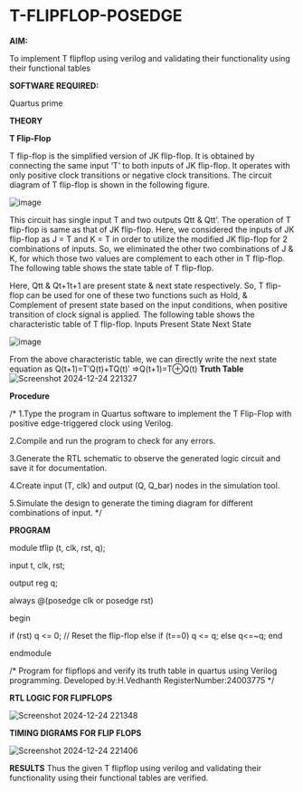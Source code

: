 # T-FLIPFLOP-POSEDGE

**AIM:**

To implement  T flipflop using verilog and validating their functionality using their functional tables

**SOFTWARE REQUIRED:**

Quartus prime

**THEORY**

**T Flip-Flop**

T flip-flop is the simplified version of JK flip-flop. It is obtained by connecting the same input ‘T’ to both inputs of JK flip-flop. It operates with only positive clock transitions or negative clock transitions. The circuit diagram of T flip-flop is shown in the following figure.

![image](https://github.com/naavaneetha/T-FLIPFLOP-POSEDGE/assets/154305477/458a68fe-2d08-4a9d-ac4f-7ae0480ce0bd)

 
This circuit has single input T and two outputs Qtt & Qtt’. The operation of T flip-flop is same as that of JK flip-flop. Here, we considered the inputs of JK flip-flop as J = T and K = T in order to utilize the modified JK flip-flop for 2 combinations of inputs. So, we eliminated the other two combinations of J & K, for which those two values are complement to each other in T flip-flop. The following table shows the state table of T flip-flop.

Here, Qtt & Qt+1t+1 are present state & next state respectively. So, T flip-flop can be used for one of these two functions such as Hold, & Complement of present state based on the input conditions, when positive transition of clock signal is applied. The following table shows the characteristic table of T flip-flop. Inputs Present State Next State

![image](https://github.com/naavaneetha/T-FLIPFLOP-POSEDGE/assets/154305477/cdd7fb32-539f-4b66-bb8d-f305a153c886)

 
From the above characteristic table, we can directly write the next state equation as Q(t+1)=T′Q(t)+TQ(t)′ ⇒Q(t+1)=T⊕Q(t)
**Truth Table**
![Screenshot 2024-12-24 221327](https://github.com/user-attachments/assets/12d87f2b-ce88-49dc-a6c8-6d17dd9ab297)

**Procedure**

/* 1.Type the program in Quartus software to implement the T Flip-Flop with positive edge-triggered clock using Verilog.

2.Compile and run the program to check for any errors.

3.Generate the RTL schematic to observe the generated logic circuit and save it for documentation.

4.Create input (T, clk) and output (Q, Q_bar) nodes in the simulation tool.

5.Simulate the design to generate the timing diagram for different combinations of input. */

**PROGRAM**

module tflip (t, clk, rst, q);

input t, clk, rst;

output reg q;

always @(posedge clk or posedge rst)

begin

if (rst)
  q <= 0; // Reset the flip-flop
else if (t==0)
  q <= q; 
 else
    q<=~q;
end

endmodule

/* Program for flipflops and verify its truth table in quartus using Verilog programming. Developed by:H.Vedhanth RegisterNumber:24003775
*/

**RTL LOGIC FOR FLIPFLOPS**

![Screenshot 2024-12-24 221348](https://github.com/user-attachments/assets/220b7e54-ffd4-4732-b982-8d286eed83d0)


**TIMING DIGRAMS FOR FLIP FLOPS**

![Screenshot 2024-12-24 221406](https://github.com/user-attachments/assets/1757c1a3-0dbe-4233-9497-15c4c7f67309)

**RESULTS**
Thus the given T flipflop using verilog and validating their functionality using their functional tables are verified.
